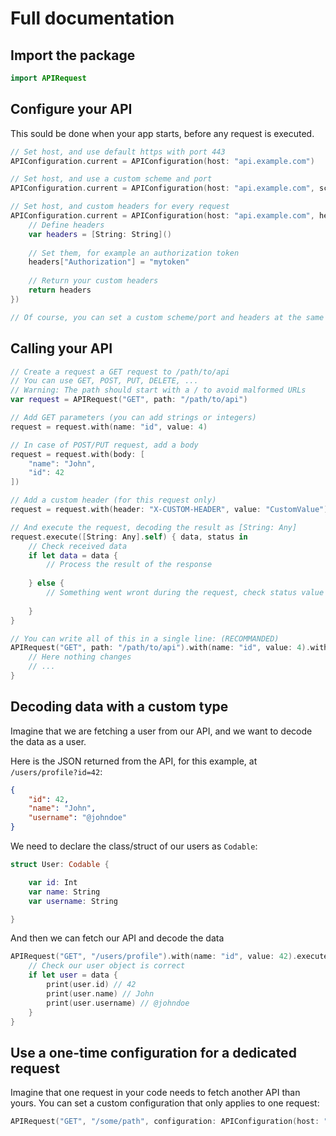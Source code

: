 # Full documentation

## Import the package

```swift
import APIRequest
```

## Configure your API

This sould be done when your app starts, before any request is executed.

```swift
// Set host, and use default https with port 443
APIConfiguration.current = APIConfiguration(host: "api.example.com")

// Set host, and use a custom scheme and port
APIConfiguration.current = APIConfiguration(host: "api.example.com", scheme: "https", port: 443)

// Set host, and custom headers for every request
APIConfiguration.current = APIConfiguration(host: "api.example.com", headers: {
    // Define headers
    var headers = [String: String]()
    
    // Set them, for example an authorization token
    headers["Authorization"] = "mytoken"
    
    // Return your custom headers
    return headers
})

// Of course, you can set a custom scheme/port and headers at the same time
```

## Calling your API

```swift
// Create a request a GET request to /path/to/api
// You can use GET, POST, PUT, DELETE, ...
// Warning: The path should start with a / to avoid malformed URLs
var request = APIRequest("GET", path: "/path/to/api")

// Add GET parameters (you can add strings or integers)
request = request.with(name: "id", value: 4)

// In case of POST/PUT request, add a body
request = request.with(body: [
    "name": "John",
    "id": 42
])

// Add a custom header (for this request only)
request = request.with(header: "X-CUSTOM-HEADER", value: "CustomValue")

// And execute the request, decoding the result as [String: Any]
request.execute([String: Any].self) { data, status in
    // Check received data
    if let data = data {
        // Process the result of the response
        
    } else {
        // Something went wront during the request, check status value
        
    }
}

// You can write all of this in a single line: (RECOMMANDED)
APIRequest("GET", path: "/path/to/api").with(name: "id", value: 4).with(header: "X-CUSTOM-HEADER", value: "CustomValue").execute([String: Any].self) { data, status in
    // Here nothing changes
    // ...
}
```

## Decoding data with a custom type

Imagine that we are fetching a user from our API, and we want to decode the data as a user.

Here is the JSON returned from the API, for this example, at `/users/profile?id=42`:

```json
{
    "id": 42,
    "name": "John",
    "username": "@johndoe"
}
```

We need to declare the class/struct of our users as `Codable`:

```swift
struct User: Codable {

    var id: Int
    var name: String
    var username: String

}
```

And then we can fetch our API and decode the data

```swift
APIRequest("GET", "/users/profile").with(name: "id", value: 42).execute(User.self) { data, status in
    // Check our user object is correct
    if let user = data {
        print(user.id) // 42
        print(user.name) // John
        print(user.username) // @johndoe
    }
}
```

## Use a one-time configuration for a dedicated request

Imagine that one request in your code needs to fetch another API than yours. You can set a custom configuration that only applies to one request:

```swift
APIRequest("GET", "/some/path", configuration: APIConfiguration(host: "api.anotherexample.com"))
```
